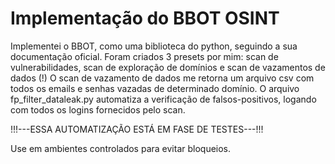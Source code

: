 # Implementação do BBOT OSINT
Implementei o BBOT, como uma biblioteca do python, seguindo a sua documentação oficial.
Foram criados 3 presets por mim: scan de vulnerabilidades, scan de exploração de domínios e scan de vazamentos de dados (!)
O scan de vazamento de dados me retorna um arquivo csv com todos os emails e senhas vazadas de determinado domínio.
O arquivo fp_filter_dataleak.py automatiza a verificação de falsos-positivos, logando com todos os logins fornecidos pelo scan.

!!!---ESSA AUTOMATIZAÇÃO ESTÁ EM FASE DE TESTES---!!!

Use em ambientes controlados para evitar bloqueios.

